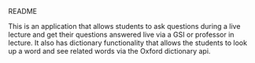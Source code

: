 README

This is an application that allows students to ask questions during a live lecture and get their questions answered live via a GSI or professor in lecture. It also has dictionary functionality that allows the students to look up a word and see related words via the Oxford dictionary api. 